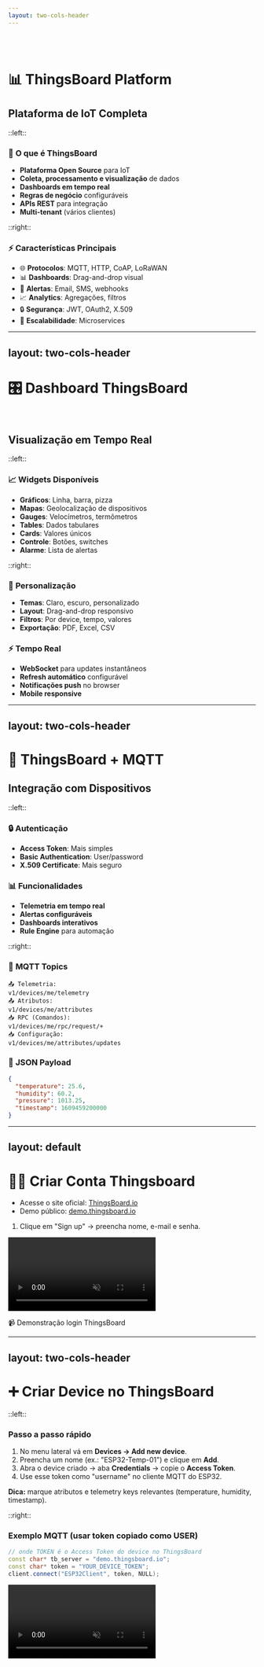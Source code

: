 ```yaml
---
layout: two-cols-header
---
```


<br><br>

# 📊 ThingsBoard Platform

## Plataforma de IoT Completa

::left::

### 🎯 **O que é ThingsBoard**
- **Plataforma Open Source** para IoT
- **Coleta, processamento e visualização** de dados
- **Dashboards em tempo real**
- **Regras de negócio** configuráveis
- **APIs REST** para integração
- **Multi-tenant** (vários clientes)

::right::

### ⚡ **Características Principais**
- 🌐 **Protocolos**: MQTT, HTTP, CoAP, LoRaWAN
- 📊 **Dashboards**: Drag-and-drop visual
- 🔔 **Alertas**: Email, SMS, webhooks
- 📈 **Analytics**: Agregações, filtros
- 🔒 **Segurança**: JWT, OAuth2, X.509
- 🏢 **Escalabilidade**: Microservices



---
layout: two-cols-header
---

# 🎛️ Dashboard ThingsBoard

<br>

## Visualização em Tempo Real

::left::

### 📈 **Widgets Disponíveis**
- **Gráficos**: Linha, barra, pizza
- **Mapas**: Geolocalização de dispositivos  
- **Gauges**: Velocímetros, termômetros
- **Tables**: Dados tabulares
- **Cards**: Valores únicos
- **Controle**: Botões, switches
- **Alarme**: Lista de alertas

::right::
### 🎨 **Personalização**
- **Temas**: Claro, escuro, personalizado
- **Layout**: Drag-and-drop responsivo
- **Filtros**: Por device, tempo, valores
- **Exportação**: PDF, Excel, CSV

### ⚡ **Tempo Real**
- **WebSocket** para updates instantâneos
- **Refresh automático** configurável
- **Notificações push** no browser
- **Mobile responsive**

---
layout: two-cols-header
---

# 🔧 ThingsBoard + MQTT

## Integração com Dispositivos

::left::

### 🔒 **Autenticação**
- **Access Token**: Mais simples
- **Basic Authentication**: User/password  
- **X.509 Certificate**: Mais seguro

### 📊 **Funcionalidades**
- **Telemetria em tempo real**
- **Alertas configuráveis**
- **Dashboards interativos**
- **Rule Engine** para automação

::right::

### 📡 **MQTT Topics**
```
📤 Telemetria:
v1/devices/me/telemetry
📤 Atributos:
v1/devices/me/attributes
📥 RPC (Comandos):
v1/devices/me/rpc/request/+
📥 Configuração:
v1/devices/me/attributes/updates
```

### 🎯 **JSON Payload**
```json
{
  "temperature": 25.6,
  "humidity": 60.2,
  "pressure": 1013.25,
  "timestamp": 1609459200000
}
```

---
layout: default
---
# 👤➕ **Criar Conta Thingsboard**

- Acesse o site oficial: [ThingsBoard.io](https://thingsboard.io/)
- Demo público: [demo.thingsboard.io](https://demo.thingsboard.io/)


<!-- instrução curta -->
1. Clique em "Sign up" → preencha nome, e-mail e senha.  

<div class="mt-4">
<video 
  autoplay 
  loop
  muted 
  controls 
  class="w-full rounded-lg shadow-lg max-w-md mx-auto"
>
  <source src="/videos/login.mp4" type="video/mp4">
  Seu navegador não suporta vídeos.
</video>
<p class="text-center text-sm text-gray-600 mt-2">
  📹 Demonstração login ThingsBoard
</p>
</div>

---
layout: two-cols-header
---

# ➕ Criar Device no ThingsBoard

::left::

<div class="pr-10">

### Passo a passo rápido
1. No menu lateral vá em **Devices → Add new device**.
2. Preencha um nome (ex.: "ESP32-Temp-01") e clique em **Add**.
3. Abra o device criado → aba **Credentials** → copie o **Access Token**.
4. Use esse token como "username" no cliente MQTT do ESP32.

**Dica:** marque atributos e telemetry keys relevantes (temperature, humidity, timestamp).

</div>

::right::

### Exemplo MQTT (usar token copiado como USER)
```cpp
// onde TOKEN é o Access Token do device no ThingsBoard
const char* tb_server = "demo.thingsboard.io";
const char* token = "YOUR_DEVICE_TOKEN";
client.connect("ESP32Client", token, NULL);

```

<div class="mt-4">
<video 
  autoplay 
  loop
  muted 
  controls 
   class="w-120 rounded-lg shadow-lg mx-auto" 
  >
>
  <source src="/videos/add-device.mp4" type="video/mp4">
  Seu navegador não suporta vídeos.
</video>
</div>